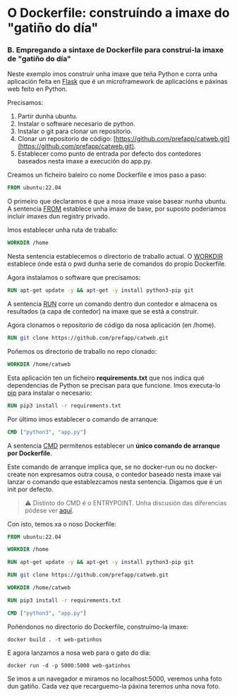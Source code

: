 # O Dockerfile: construíndo a imaxe do "gatiño do día"

### B. Empregando a sintaxe de Dockerfile para construí-la imaxe de "gatiño do día"

Neste exemplo imos construir unha imaxe que teña Python e corra unha aplicación feita en [Flask](https://flask.palletsprojects.com/en/1.1.x/) que é un microframework de aplicacións e páxinas web feito en Python.

Precisamos:

1. Partir dunha ubuntu.
2. Instalar o software necesario de python.
3. Instalar o git para clonar un repositorio.
4. Clonar un repositorio de código: [https://github.com/prefapp/catweb.git](https://github.com/prefapp/catweb.git).
5. Establecer como punto de entrada por defecto dos contedores baseados nesta imaxe a execución do app.py.

Creamos un ficheiro baleiro co nome Dockerfile e imos paso a paso:

```dockerfile
FROM ubuntu:22.04
```

O primeiro que declaramos é que a nosa imaxe vaise basear nunha ubuntu. A sentencia [FROM](https://docs.docker.com/engine/reference/builder/#from) establece unha imaxe de base, por suposto poderíamos incluir imaxes dun registry privado.

Imos establecer unha ruta de traballo:

```dockerfile
WORKDIR /home
```

Nesta sentencia establecemos o directorio de traballo actual. O [WORKDIR](https://docs.docker.com/engine/reference/builder/#workdir) establece ónde está o pwd dunha serie de comandos do propio Dockerfile.

Agora instalamos o software que precisamos:

```dockerfile
RUN apt-get update -y && apt-get -y install python3-pip git
```

A sentencia [RUN](https://docs.docker.com/engine/reference/builder/#run) corre un comando dentro dun contedor e almacena os resultados (a capa de contedor) na imaxe que se está a construir.

Agora clonamos o repositorio de código da nosa aplicación (en /home).

```dockerfile
RUN git clone https://github.com/prefapp/catweb.git
```

Poñemos os directorio de traballo no repo clonado:

```dockerfile
WORKDIR /home/catweb
```

Esta aplicación ten un ficheiro **requirements.txt** que nos indica qué dependencias de Python se precisan para que funcione. Imos executa-lo [pip](https://pypi.org/project/pip/) para instalar o necesario:

```dockerfile
RUN pip3 install -r requirements.txt
```

Por último imos establecer o comando de arranque:

```dockerfile
CMD ["python3", "app.py"]
```

A sentencia [CMD](https://docs.docker.com/engine/reference/builder/#cmd) permítenos establecer un **único comando de arranque por Dockerfile**.

Este comando de arranque implica que, se no docker-run ou no docker-create non expresamos outra cousa, o contedor baseado nesta imaxe vai lanzar o comando que establezcamos nesta sentencia. Digamos que é un init por defecto.

> ⚠️ Distinto do CMD é o ENTRYPOINT. Unha discusión das diferencias pódese ver [aquí](https://www.ctl.io/developers/blog/post/dockerfile-entrypoint-vs-cmd/).

Con isto, temos xa o noso Dockerfile:

```dockerfile
FROM ubuntu:22.04

WORKDIR /home

RUN apt-get update -y && apt-get -y install python3-pip git

RUN git clone https://github.com/prefapp/catweb.git

WORKDIR /home/catweb

RUN pip3 install -r requirements.txt

CMD ["python3", "app.py"]
```

Poñéndonos no directorio do Dockerfile, construímo-la imaxe:

```shell
docker build . -t web-gatinhos
```

E agora lanzamos a nosa web para o gato do día:

```shell
docker run -d -p 5000:5000 web-gatinhos
```

Se imos a un navegador e miramos no localhost:5000, veremos unha foto dun gatiño. Cada vez que recarguemo-la páxina teremos unha nova foto.
